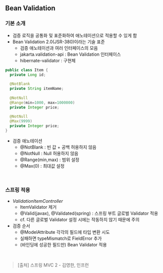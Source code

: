 ## Bean Validation
### 기본 소개
- 검증 로직을 공통화 및 표준화하여 애노테이션으로 적용할 수 있게 함
- Bean Validation 2.0(JSR-380)이라는 기술 표준
  - 검증 애노테이션과 여러 인터페이스의 모음
  - jakarta.validation-api : Bean Validation 인터페이스
  - hibernate-validator : 구현체
  
~~~java
public class Item {
  private Long id;
  
  @NotBlank
  private String itemName;
  
  @NotNull
  @Range(min=1000, max=1000000)
  private Integer price;
  
  @NotNull
  @Max(9999)
  private Integer price;
}
~~~
- 검증 애노테이션 
  - @NotBlank : 빈 값 + 공백 허용하지 않음
  - @NotNull : Null 허용하지 않음
  - @Range(min,max) : 범위 설정
  - @Max(0) : 최대값 설정
<br>

### 스프링 적용
- _ValidationItemController_
  - ItemValidator 제거
  - @Valid(javax), @Validated(spring) : 스프링 부트 글로벌 Validator 적용
  - cf. 다른 글로벌 Validator 설정 시에는 작동하지 않기 때문에 주의
- 검증 순서
  - @ModelAttribute 각각의 필드에 타입 변환 시도
  - 실패하면 typeMismatch로 FieldError 추가
  - (바인딩에 성공한 필드만) Bean Validator 적용

<br>

> [출처] 스프링 MVC 2 - 김영한, 인프런
